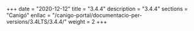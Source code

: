 +++
date        = "2020-12-12"
title       = "3.4.4"
description = "3.4.4"
sections    = "Canigó"
enllac		= "/canigo-portal/documentacio-per-versions/3.4LTS/3.4.4/"
weight		= 2
+++
